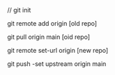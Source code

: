 //
git init

git remote add origin [old repo]

git pull origin main [oid repo]

git remote set-url origin [new repo]

git push -set upstream origin main
